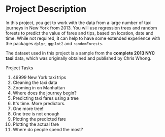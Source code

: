 # Project Description
In this project, you get to work with the data from a large number of taxi journeys in New York from 2013. 
You will use regression trees and random forests to predict the value of fares and tips, based on location, date and time. 
While not required, it can help to have some extended experience with the packages `dplyr`, `ggplot2` and `randomForests`.

The dataset used in this project is a sample from the **complete 2013 NYC taxi** data, which was originally obtained and published by Chris Whong.

Project Tasks
1. 49999 New York taxi trips
2. Cleaning the taxi data
3. Zooming in on Manhattan
4. Where does the journey begin?
5. Predicting taxi fares using a tree
6. It's time. More predictors.
7. One more tree!
8. One tree is not enough
9. Plotting the predicted fare
10. Plotting the actual fare
11. Where do people spend the most?
